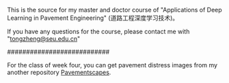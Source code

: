 This is the source for my master and doctor course of "Applications of Deep Learning in Pavement Engineering" (道路工程深度学习技术)。

If you have any questions for the course, please contact me with "tongzheng@seu.edu.cn"

###########################

For the class of week four, you can get pavement distress images from my another repository [Pavementscapes](https://github.com/tongzheng1992/Pavementscapes).
